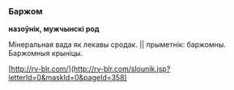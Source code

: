 ### Баржом
**назоўнік, мужчынскі род**

Мінеральная вада як лекавы сродак. || прыметнік: баржомны. Баржомныя крыніцы.

<a rel="author">[http://rv-blr.com/](http://rv-blr.com/slounik.jsp?letterId=0&maskId=0&pageId=358)</a>
